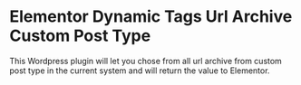 # Elementor Dynamic Tags Url Archive Custom Post Type
This Wordpress plugin will let you chose from all url archive from custom post type in the current system and will return the value to Elementor.
